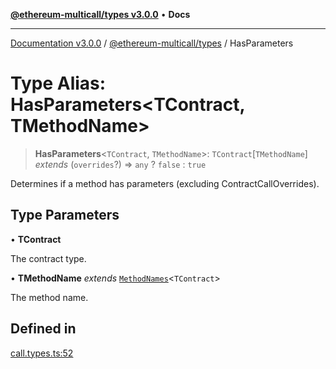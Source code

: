 [**@ethereum-multicall/types v3.0.0**](../README.md) • **Docs**

***

[Documentation v3.0.0](../../../packages.md) / [@ethereum-multicall/types](../README.md) / HasParameters

# Type Alias: HasParameters\<TContract, TMethodName\>

> **HasParameters**\<`TContract`, `TMethodName`\>: `TContract`\[`TMethodName`\] *extends* (`overrides`?) => `any` ? `false` : `true`

Determines if a method has parameters (excluding ContractCallOverrides).

## Type Parameters

• **TContract**

The contract type.

• **TMethodName** *extends* [`MethodNames`](MethodNames.md)\<`TContract`\>

The method name.

## Defined in

[call.types.ts:52](https://github.com/niZmosis/ethereum-multicall/blob/759805f36c7ddb05e5fad0eb8478dcf22871af59/packages/types/src/call.types.ts#L52)
